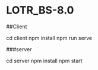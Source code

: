 # LOTR_BS-8.0

##Client

cd client
npm install
npm run serve

###server

cd server
npm install
npm start
